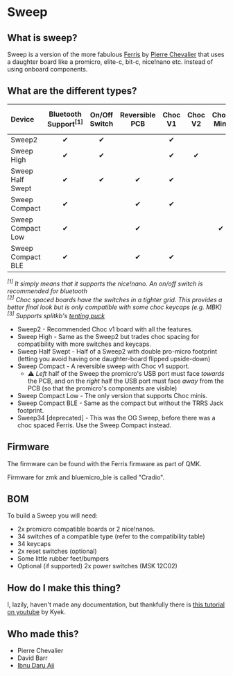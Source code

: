 # Sweep

## What is sweep?

Sweep is a version of the more fabulous [Ferris](https://github.com/pierrechevalier83/ferris) by [Pierre Chevalier](https://github.com/pierrechevalier83/) that uses a daughter board like a promicro, elite-c, bit-c, nice!nano etc. instead of using onboard components.

## What are the different types?

| Device | Bluetooth Support<sup>[1]</sup> | On/Off Switch | Reversible PCB | Choc V1 | Choc V2 | Choc Mini | MX & Alps | Choc Spacing<sup>[2]</sup> | Tenting<sup>[3]</sup> |
| :--- | :---: | :---: | :---: | :---: | :---: | :---: | :---: | :---: | :---: |
| Sweep2            | ✔ | ✔ |   | ✔ |   |   |   | ✔ | ✔ |
| Sweep High        | ✔ | ✔ |   | ✔ | ✔ |   | ✔ |   | ✔ |
| Sweep Half Swept     | ✔ | ✔ | ✔ | ✔ |   |   |   | ✔ | ✔ |
| Sweep Compact     | ✔ |   | ✔ | ✔ |   |   |   | ✔ |   |
| Sweep Compact Low | ✔ |   | ✔ |   |   | ✔ |   | ✔ |   |
| Sweep Compact BLE | ✔ |   | ✔ | ✔ |   |   |   | ✔ |   |

*<sup>[1]</sup> It simply means that it supports the nice!nano. An on/off switch is recommended for bluetooth*  
*<sup>[2]</sup> Choc spaced boards have the switches in a tighter grid. This provides a better final look but is only compatible with some choc keycaps (e.g. MBK)*  
*<sup>[3]</sup> Supports splitkb's [tenting puck](https://splitkb.com/products/tenting-puck?_pos=1&_psq=tenting%20&_ss=e&_v=1.0)*

* Sweep2 - Recommended Choc v1 board with all the features.
* Sweep High - Same as the Sweep2 but trades choc spacing for compatibility with more switches and keycaps.
* Sweep Half Swept - Half of a Sweep2 with double pro-micro footprint (letting you avoid having one daughter-board flipped upside-down)
* Sweep Compact - A reversible sweep with Choc v1 support.
  * ⚠ *Left* half of the Sweep the promicro's USB port must face *towards* the PCB, and on the *right* half the USB port must face *away* from the PCB (so that the promicro's components are visible)
* Sweep Compact Low - The only version that supports Choc minis.
* Sweep Compact BLE - Same as the compact but without the TRRS Jack footprint.
* Sweep34 [deprecated] - This was the OG Sweep, before there was a choc spaced Ferris. Use the Sweep Compact instead.

## Firmware

The firmware can be found with the Ferris firmware as part of QMK. 

Firmware for zmk and bluemicro_ble is called "Cradio".

## BOM

To build a Sweep you will need:

* 2x promicro compatible boards or 2 nice!nanos.
* 34 switches of a compatible type (refer to the compatibility table)
* 34 keycaps
* 2x reset switches (optional)
* Some little rubber feet/bumpers
* Optional (if supported) 2x power switches (MSK 12C02)

## How do I make this thing?

I, lazily, haven't made any documentation, but thankfully there is [this tutorial on youtube](https://www.youtube.com/watch?v=fBPu7AyDtkM) by Kyek.

## Who made this?

* Pierre Chevalier
* David Barr
* [Ibnu Daru Aji](https://github.com/ibnuda/)
